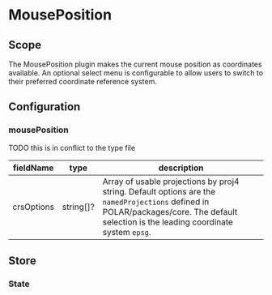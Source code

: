 # MousePosition

## Scope

The MousePosition plugin makes the current mouse position as coordinates available. An optional select menu is configurable to allow users to switch to their preferred coordinate reference system.

## Configuration

### mousePosition

TODO this is in conflict to the type file

| fieldName | type | description |
| - | - | - |
| crsOptions | string[]? | Array of usable projections by proj4 string. Default options are the  `namedProjections` defined in POLAR/packages/core. The default selection is the leading coordinate system `epsg`. |

## Store

### State
